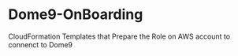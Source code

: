 # Dome9-OnBoarding
CloudFormation Templates that Prepare the Role on AWS account to connenct to Dome9 



